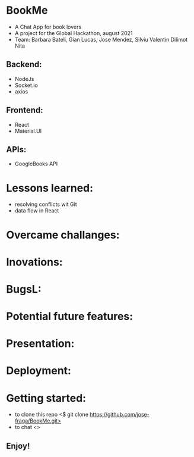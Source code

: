 # BookMe
- A Chat App for book lovers
- A project for the Global Hackathon, august 2021
- Team: Barbara Bateli, Gian Lucas, Jose Mendez, Silviu Valentin Dilimot Nita

## Backend:
- NodeJs
- Socket.io
- axios

## Frontend:
- React
- Material.UI

## APIs:
- GoogleBooks API

# Lessons learned:
- resolving conflicts wit Git
- data flow in React 

# Overcame challanges:

# Inovations:

# BugsL:

# Potential future features:

# Presentation:

# Deployment: 

# Getting started: 
- to clone this repo <$ git clone https://github.com/jose-fraga/BookMe.git>
- to chat <>

## Enjoy!